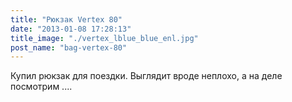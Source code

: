```yaml
---
title: "Рюкзак Vertex 80"
date: "2013-01-08 17:28:13"
title_image: "./vertex_lblue_blue_enl.jpg"
post_name: "bag-vertex-80"
---
```


Купил рюкзак для поездки. Выглядит вроде неплохо, а на деле посмотрим ....
